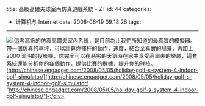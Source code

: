 title: 高級高爾夫球室內仿真遊戲系統 - ZT
id: 44
categories:
  - 计算机与 Internet
date: 2008-06-19 09:18:26
tags:
---

<div id="msgcns!9697D6160EFEBC17!1690" class="bvMsg">

![](http://www.blogsmithmedia.com/cn.engadget.com/media/2008/05/golf-simulator.jpg)
這套高級的仿真高爾夫室內系統，是目前為止我們所知道的最真實的模擬器。帶一個仿真的草坪，可以計算你揮杆的動作，速度，結合全真實的場景，再加上2000 流明的投影機，你完全可以在惡劣的天氣時在家中享受高爾夫的樂趣，這套系統還能分析你的各個動作，提供比賽的數據，提升你的球技。
[http://chinese.engadget.com/2008/05/05/holiday-golf-s-system-4-indoor-golf-simulator/](http://chinese.engadget.com/2008/05/05/holiday-golf-s-system-4-indoor-golf-simulator/ "http://chinese.engadget.com/2008/05/05/holiday-golf-s-system-4-indoor-golf-simulator/")</div>